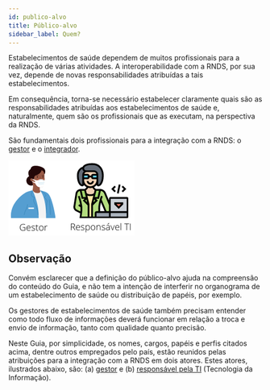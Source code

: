 ```yaml
---
id: publico-alvo
title: Público-alvo
sidebar_label: Quem?
---
```


Estabelecimentos de saúde dependem de muitos profissionais para a realização de várias atividades. A interoperabilidade com a RNDS, por sua vez, depende de novas responsabilidades atribuídas a tais estabelecimentos.

Em consequência, torna-se necessário estabelecer claramente quais são as responsabilidades atribuídas aos estabelecimentos de saúde e, naturalmente, quem são os profissionais que as executam, na perspectiva da RNDS.

São fundamentais dois profissionais para a integração com a RNDS: o [gestor](../gestor/gestor) e o [integrador](../ti/ti).

![atores](../static/img/atores.png)

## Observação

Convém esclarecer que a definição do público-alvo ajuda na compreensão do conteúdo do Guia, e não tem a intenção de interferir no organograma de um estabelecimento de saúde ou distribuição de papéis, por exemplo.

Os gestores de estabelecimentos de saúde também precisam entender como todo fluxo de informações deverá funcionar em relação a troca e envio de informação, tanto com qualidade quanto precisão.

Neste Guia, por simplicidade, os nomes, cargos, papéis e perfis citados acima, dentre outros empregados pelo país, estão reunidos pelas atribuições para a integração com a RNDS em dois atores. Estes atores, ilustrados abaixo, são: (a) [gestor](../gestor/gestor) e (b) [responsável pela TI](../ti/ti) (Tecnologia da Informação).
